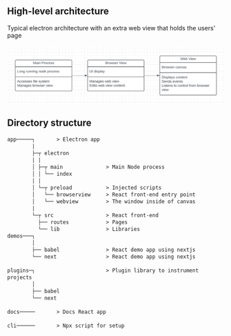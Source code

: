 ## High-level architecture

Typical electron architecture with an extra web view that holds the users' page

![Architecture diagram](./assets/hld.png)

## Directory structure
```
app─────┐       > Electron app
        |
        ├─┬ electron            
        | |
        │ ├─┬ main              > Main Node process
        │ │ └── index           
        | |
        │ └─┬ preload           > Injected scripts
        │   └── browserview     > React front-end entry point
        │   └── webview         > The window inside of canvas
        |
        └─┬ src                 > React front-end
          ├── routes            > Pages
          └── lib               > Libraries
demos───┐ 
        │     
        ├── babel               > React demo app using nextjs
        └── next                > React demo app using nextjs

plugins─┐                       > Plugin library to instrument projects
        │     
        ├── babel 
        └── next
        
docs─────       > Docs React app

cli──────       > Npx script for setup

```